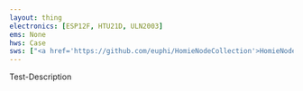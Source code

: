 ```yaml
---
layout: thing
electronics: [ESP12F, HTU21D, ULN2003]
ems: None
hws: Case
sws: ["<a href='https://github.com/euphi/HomieNodeCollection'>HomieNodeCollection</a>", Homie-ESP8266]
---
```


Test-Description
